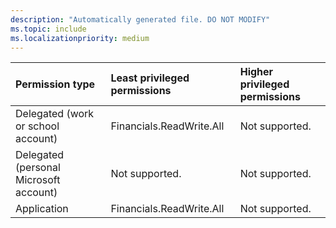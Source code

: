 ```yaml
---
description: "Automatically generated file. DO NOT MODIFY"
ms.topic: include
ms.localizationpriority: medium
---
```


|Permission type|Least privileged permissions|Higher privileged permissions|
|:---|:---|:---|
|Delegated (work or school account)|Financials.ReadWrite.All|Not supported.|
|Delegated (personal Microsoft account)|Not supported.|Not supported.|
|Application|Financials.ReadWrite.All|Not supported.|

